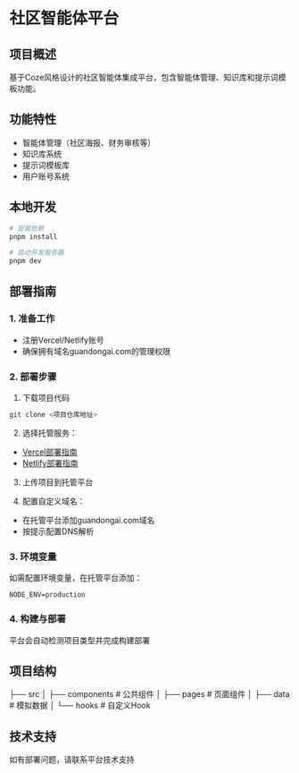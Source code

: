 # 社区智能体平台

## 项目概述
基于Coze风格设计的社区智能体集成平台，包含智能体管理、知识库和提示词模板功能。

## 功能特性
- 智能体管理（社区海报、财务审核等）
- 知识库系统
- 提示词模板库
- 用户账号系统

## 本地开发
```bash
# 安装依赖
pnpm install

# 启动开发服务器
pnpm dev
```

## 部署指南

### 1. 准备工作
- 注册Vercel/Netlify账号
- 确保拥有域名guandongai.com的管理权限

### 2. 部署步骤
1. 下载项目代码
```bash
git clone <项目仓库地址>
```

2. 选择托管服务：
- [Vercel部署指南](https://vercel.com/docs/deployments)
- [Netlify部署指南](https://docs.netlify.com/)

3. 上传项目到托管平台

4. 配置自定义域名：
- 在托管平台添加guandongai.com域名
- 按提示配置DNS解析

### 3. 环境变量
如需配置环境变量，在托管平台添加：
```
NODE_ENV=production
```

### 4. 构建与部署
平台会自动检测项目类型并完成构建部署

## 项目结构
├── src
│   ├── components # 公共组件
│   ├── pages      # 页面组件
│   ├── data       # 模拟数据
│   └── hooks      # 自定义Hook

## 技术支持
如有部署问题，请联系平台技术支持
